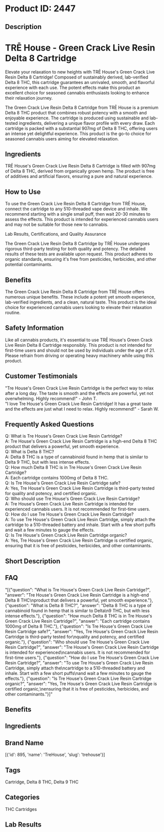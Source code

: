 # Product ID: 2447
## Description
<div class="flex flex-grow flex-col gap-3">
<div class="min-h-[20px] flex flex-col items-start gap-4 whitespace-pre-wrap break-words">
<div class="markdown prose w-full break-words dark:prose-invert dark">
<h1>TRĒ House - Green Crack Live Resin Delta 8 Cartridge</h1>
<p>Elevate your relaxation to new heights with TRĒ House's Green Crack Live Resin Delta 8 Cartridge! Composed of sustainably derived, lab-verified Delta 8 THC, this cartridge guarantees an unrivaled, smooth, and flavorful experience with each use. The potent effects make this product an excellent choice for seasoned cannabis enthusiasts looking to enhance their relaxation journey.</p>
<p>The Green Crack Live Resin Delta 8 Cartridge from TRĒ House is a premium Delta 8 THC product that combines robust potency with a smooth and enjoyable experience. The cartridge is produced using sustainable and lab-tested ingredients, delivering a unique flavor profile with every draw. Each cartridge is packed with a substantial 907mg of Delta 8 THC, offering users an intense yet delightful experience. This product is the go-to choice for seasoned cannabis users aiming for elevated relaxation.</p>
<h2>Ingredients</h2>
<p>TRĒ House's Green Crack Live Resin Delta 8 Cartridge is filled with 907mg of Delta 8 THC, derived from organically grown hemp. The product is free of additives and artificial flavors, ensuring a pure and natural experience.</p>
<h2>How to Use</h2>
<p>To use the Green Crack Live Resin Delta 8 Cartridge from TRĒ House, connect the cartridge to any 510-threaded vape device and inhale. We recommend starting with a single small puff, then wait 20-30 minutes to assess the effects. This product is intended for experienced cannabis users and may not be suitable for those new to cannabis.</p>
<p>Lab Results, Certifications, and Quality Assurance</p>
<p>The Green Crack Live Resin Delta 8 Cartridge by TRĒ House undergoes rigorous third-party testing for both quality and potency. The detailed results of these tests are available upon request. This product adheres to organic standards, ensuring it's free from pesticides, herbicides, and other potential contaminants.</p>
<h2>Benefits</h2>
<p>The Green Crack Live Resin Delta 8 Cartridge from TRĒ House offers numerous unique benefits. These include a potent yet smooth experience, lab-verified ingredients, and a clean, natural taste. This product is the ideal choice for experienced cannabis users looking to elevate their relaxation routine.</p>
<h2>Safety Information</h2>
<p>Like all cannabis products, it's essential to use TRĒ House's Green Crack Live Resin Delta 8 Cartridge responsibly. This product is not intended for first-time users and should not be used by individuals under the age of 21. Please refrain from driving or operating heavy machinery while using this product.</p>
</div>
</div>
</div>
<h2>Customer Testimonials</h2>
<p>"Tre House's Green Crack Live Resin Cartridge is the perfect way to relax after a long day. The taste is smooth and the effects are powerful, yet not overwhelming. Highly recommend!" - John T.<br />
"I love Tre House's Green Crack Live Resin Cartridge! It has a great taste and the effects are just what I need to relax. Highly recommend!" - Sarah W.</p>
<h2>Frequently Asked Questions</h2>
<p>Q: What is Tre House's Green Crack Live Resin Cartridge?<br />
A: Tre House's Green Crack Live Resin Cartridge is a high-end Delta 8 THC product that delivers a powerful, yet smooth experience.<br />
Q: What is Delta 8 THC?<br />
A: Delta 8 THC is a type of cannabinoid found in hemp that is similar to Delta 9 THC, but with less intense effects.<br />
Q: How much Delta 8 THC is in Tre House's Green Crack Live Resin Cartridge?<br />
A: Each cartridge contains 1000mg of Delta 8 THC.<br />
Q: Is Tre House's Green Crack Live Resin Cartridge safe?<br />
A: Yes, Tre House's Green Crack Live Resin Cartridge is third-party tested for quality and potency, and certified organic.<br />
Q: Who should use Tre House's Green Crack Live Resin Cartridge?<br />
A: Tre House's Green Crack Live Resin Cartridge is intended for experienced cannabis users. It is not recommended for first-time users.<br />
Q: How do I use Tre House's Green Crack Live Resin Cartridge?<br />
A: To use Tre House's Green Crack Live Resin Cartridge, simply attach the cartridge to a 510-threaded battery and inhale. Start with a few short puffs and wait a few minutes to gauge the effects.<br />
Q: Is Tre House's Green Crack Live Resin Cartridge organic?<br />
A: Yes, Tre House's Green Crack Live Resin Cartridge is certified organic, ensuring that it is free of pesticides, herbicides, and other contaminants.</p>

## Short Description

## FAQ
"[{\"question\": \"What is Tre House's Green Crack Live Resin Cartridge?\", \"answer\": \"Tre House's Green Crack Live Resin Cartridge is a high-end Delta 8 THC\\nproduct that delivers a powerful, yet smooth experience.\"}, {\"question\": \"What is Delta 8 THC?\", \"answer\": \"Delta 8 THC is a type of cannabinoid found in hemp that is similar to Delta\\n9 THC, but with less intense effects.\"}, {\"question\": \"How much Delta 8 THC is in Tre House's Green Crack Live Resin Cartridge?\", \"answer\": \"Each cartridge contains 1000mg of Delta 8 THC.\"}, {\"question\": \"Is Tre House's Green Crack Live Resin Cartridge safe?\", \"answer\": \"Yes, Tre House's Green Crack Live Resin Cartridge is third-party tested for\\nquality and potency, and certified organic.\"}, {\"question\": \"Who should use Tre House's Green Crack Live Resin Cartridge?\", \"answer\": \"Tre House's Green Crack Live Resin Cartridge is intended for experienced\\ncannabis users. It is not recommended for first-time users.\"}, {\"question\": \"How do I use Tre House's Green Crack Live Resin Cartridge?\", \"answer\": \"To use Tre House's Green Crack Live Resin Cartridge, simply attach the\\ncartridge to a 510-threaded battery and inhale. Start with a few short puffs\\nand wait a few minutes to gauge the effects.\"}, {\"question\": \"Is Tre House's Green Crack Live Resin Cartridge organic?\", \"answer\": \"Yes, Tre House's Green Crack Live Resin Cartridge is certified organic,\\nensuring that it is free of pesticides, herbicides, and other contaminants.\"}]"
## Benefits

## Ingredients

## Brand Name
[{'id': 895, 'name': 'TreHouse', 'slug': 'trehouse'}]
## Tags
Cartridge, Delta 8 THC, Delta 9 THC
## Categories
THC Cartridges
## Lab Results


